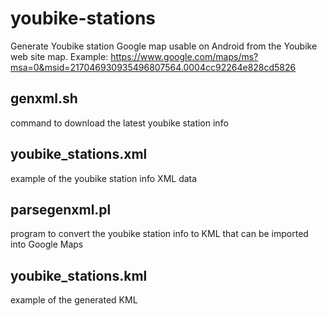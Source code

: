 youbike-stations
================

Generate Youbike station Google map usable on Android from the Youbike web site map.
Example: https://www.google.com/maps/ms?msa=0&msid=217046930935496807564.0004cc92264e828cd5826

genxml.sh
---------

command to download the latest youbike station info

youbike_stations.xml
--------------------

example of the youbike station info XML data

parsegenxml.pl
--------------

program to convert the youbike station info to KML that can be imported into Google Maps

youbike_stations.kml
--------------------

example of the generated KML
